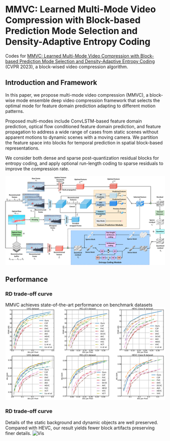 # MMVC: Learned Multi-Mode Video Compression with Block-based Prediction Mode Selection and Density-Adaptive Entropy Coding
Codes for [MMVC: Learned Multi-Mode Video Compression with Block-based Prediction Mode Selection and Density-Adaptive Entropy Coding](https://openaccess.thecvf.com/content/CVPR2023/papers/Liu_MMVC_Learned_Multi-Mode_Video_Compression_With_Block-Based_Prediction_Mode_Selection_CVPR_2023_paper.pdf) (CVPR 2023), a block-wised video compression algorithm.

## Introduction and Framework
In this paper, we propose multi-mode video compression (MMVC), a block-wise mode ensemble deep video compression framework that selects the optimal mode for feature domain prediction adapting to different motion patterns.

Proposed multi-modes include ConvLSTM-based feature domain prediction, optical flow conditioned feature domain prediction, and feature propagation to address a wide range of cases from static scenes without apparent motions to dynamic scenes with a moving camera. We partition the feature space into blocks for temporal prediction in spatial block-based representations.

We consider both dense and sparse post-quantization residual blocks for entropy coding, and apply optional run-length coding to sparse residuals to improve the compression rate.

![Flow chart](https://github.com/BowenL0218/MMVC_video_codec/blob/main/Images/Flowchart.png)

## Performance
### RD trade-off curve
MMVC achieves state-of-the-art performance on benchmark datasets
![Curve](https://github.com/BowenL0218/MMVC_video_codec/blob/main/Images/Curve.png)

### RD trade-off curve
Details of the static background and dynamic objects are well preserved. Compared with HEVC, our result yields fewer block artifacts preserving finer details.
![Vis](https://github.com/BowenL0218/MMVC_video_codec/blob/main/Images/Vis.png)



